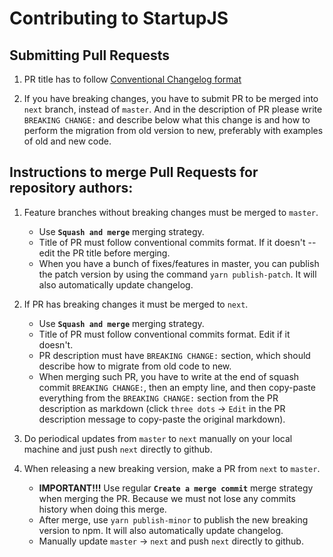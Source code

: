 # Contributing to StartupJS

## Submitting Pull Requests

1. PR title has to follow [Conventional Changelog format](https://github.com/conventional-changelog/conventional-changelog/blob/master/packages/conventional-changelog-angular/README.md)

2. If you have breaking changes, you have to submit PR to be merged into `next` branch, instead of `master`. And in the description of PR please write `BREAKING CHANGE:` and describe below what this change is and how to perform the migration from old version to new, preferably with examples of old and new code.

## Instructions to merge Pull Requests for repository authors:

1. Feature branches without breaking changes must be merged to `master`.

    - Use **`Squash and merge`** merging strategy.
    - Title of PR must follow conventional commits format. If it doesn't -- edit the PR title before merging.
    - When you have a bunch of fixes/features in master, you can publish the patch version by using the command `yarn publish-patch`. It will also automatically update changelog.

2. If PR has breaking changes it must be merged to `next`.

    - Use **`Squash and merge`** merging strategy.
    - Title of PR must follow conventional commits format. Edit if it doesn't.
    - PR description must have `BREAKING CHANGE:` section, which should describe how to migrate from old code to new.
    - When merging such PR, you have to write at the end of squash commit `BREAKING CHANGE:`, then an empty line, and then copy-paste everything from the `BREAKING CHANGE:` section from the PR description as markdown (click `three dots` -> `Edit` in the PR description message to copy-paste the original markdown).

3. Do periodical updates from `master` to `next` manually on your local machine and just push `next` directly to github.

4. When releasing a new breaking version, make a PR from `next` to `master`.

    - **IMPORTANT!!!** Use regular **`Create a merge commit`** merge strategy when merging the PR. Because we must not lose any commits history when doing this merge.
    - After merge, use `yarn publish-minor` to publish the new breaking version to npm. It will also automatically update changelog.
    - Manually update `master` -> `next` and push `next` directly to github.
